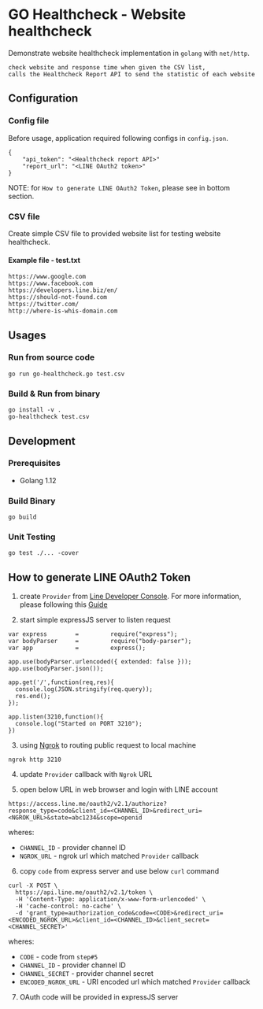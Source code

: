 # GO Healthcheck - Website healthcheck

Demonstrate website healthcheck implementation in `golang` with `net/http`.

```
check website and response time when given the CSV list,
calls the Healthcheck Report API to send the statistic of each website
```

## Configuration

### Config file
Before usage, application required following configs in `config.json`.
```
{
    "api_token": "<Healthcheck report API>"
    "report_url": "<LINE OAuth2 token>"
}
```

NOTE: for `How to generate LINE OAuth2 Token`, please see in bottom section.

### CSV file
Create simple CSV file to provided website list for testing website healthcheck.

#### Example file - test.txt
```
https://www.google.com
https://www.facebook.com
https://developers.line.biz/en/
https://should-not-found.com
https://twitter.com/
http://where-is-whis-domain.com
```


## Usages

### Run from source code
```
go run go-healthcheck.go test.csv
```

### Build & Run from binary
```
go install -v .
go-healthcheck test.csv
```

## Development

### Prerequisites
- Golang 1.12

### Build Binary
```
go build
```

### Unit Testing
```
go test ./... -cover
```

## How to generate LINE OAuth2 Token

1. create `Provider` from [Line Developer Console](https://developers.line.biz/console).
   For more information, please following this [Guide](https://developers.line.biz/en/docs/line-login/web/integrate-line-login/?fbclid=IwAR3GqvNrZoFjrfF_9kYApgrIiyJyB4W7a-Ua-eD9940hYa53qMPeitgknXQ)

2. start simple expressJS server to listen request
```
var express        =         require("express");
var bodyParser     =         require("body-parser");
var app            =         express();

app.use(bodyParser.urlencoded({ extended: false }));
app.use(bodyParser.json());

app.get('/',function(req,res){
  console.log(JSON.stringify(req.query));
  res.end();
});

app.listen(3210,function(){
  console.log("Started on PORT 3210");
})
```
3. using [Ngrok](https://ngrok.com/) to routing public request to local machine

```
ngrok http 3210
```

4. update `Provider` callback with `Ngrok` URL

5. open below URL in web browser and login with LINE account

```
https://access.line.me/oauth2/v2.1/authorize?response_type=code&client_id=<CHANNEL_ID>&redirect_uri=<NGROK_URL>&state=abc1234&scope=openid
```
wheres:
- `CHANNEL_ID` - provider channel ID
- `NGROK_URL` - ngrok url which matched `Provider` callback

6. copy `code` from express server and use below `curl` command
```
curl -X POST \
  https://api.line.me/oauth2/v2.1/token \
  -H 'Content-Type: application/x-www-form-urlencoded' \
  -H 'cache-control: no-cache' \
  -d 'grant_type=authorization_code&code=<CODE>&redirect_uri=<ENCODED_NGROK_URL>&client_id=<CHANNEL_ID>&client_secret=<CHANNEL_SECRET>'
```
wheres:
- `CODE` - code from `step#5`
- `CHANNEL_ID` - provider channel ID
- `CHANNEL_SECRET` - provider channel secret
- `ENCODED_NGROK_URL` - URI encoded url which matched `Provider` callback

7. OAuth code will be provided in expressJS server

